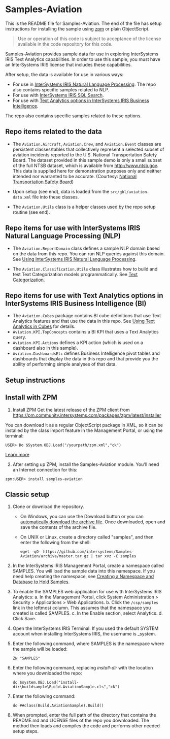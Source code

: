 # Samples-Aviation

This is the README file for Samples-Aviation. The end of the file has setup instructions for installing the sample using [zpm](https://github.com/intersystems-community/zpm) or plain ObjectScript.

> Use or operation of this code is subject to acceptance of the license available in the code 
> repository for this code.

Samples-Aviation provides sample data for use in exploring InterSystems IRIS Text Analytics capabilities. 
In order to use this sample, you must have an InterSystems IRIS license that includes these capabilities.

After setup, the data is available for use in various ways:
* For use in [InterSystems IRIS Natural Language Processing](http://docs.intersystems.com/irislatest/csp/docbook/DocBook.UI.Page.cls?KEY=GIKNOW).
  The repo also contains specific samples related to NLP.
* For use with [InterSystems IRIS SQL Search](http://docs.intersystems.com/irislatest/csp/docbook/DocBook.UI.Page.cls?KEY=GSQLSRCH).
* For use with [Text Analytics options in InterSystems IRIS Business Intelligence](http://docs.intersystems.com/irislatest/csp/docbook/DocBook.UI.Page.cls?KEY=D2MODADV_ch_iknow).
  
The repo also contains specific samples related to these options.

## Repo items related to the data
* The `Aviation.Aircraft`, `Aviation.Crew`, and `Aviation.Event` classes are persistent
  classes/tables that collectively represent a selected subset of aviation 
  incidents reported to the U.S. National Transportation Safety Board. 
  The dataset provided in this sample demo is only a small subset of the full NTSB dataset,
  which is available from http://www.ntsb.gov. This data is supplied here for demonstration
  purposes only and neither intended nor warranted to be accurate. (Courtesy: [National Transportation
  Safety Board](http://www.ntsb.gov))
  
* Upon setup (see end), data is loaded from the `src/gbl/aviation-data.xml` file into these
  classes.

* The `Aviation.Utils` class is a helper classes used by the repo setup routine (see end).

## Repo items for use with InterSystems IRIS Natural Language Processing (NLP) 
* The `Aviation.ReportDomain` class defines a sample NLP domain based on the data
  from this repo. You can run NLP queries against this domain. See [Using InterSystems IRIS Natural Language Processing](http://docs.intersystems.com/irislatest/csp/docbook/DocBook.UI.Page.cls?KEY=GIKNOW).

* The `Aviation.Classification.Utils` class illustrates how to build and test Text 
  Categorization models programmatically. See [Text Categorization](http://docs.intersystems.com/irislatest/csp/docbook/DocBook.UI.Page.cls?KEY=GIKNOW_textcat).


## Repo items for use with Text Analytics options in InterSystems IRIS Business Intelligence (BI)
* The `Aviation.Cubes` package contains BI cube definitions that use Text Analytics features
  and that use the data in this repo. See [Using Text Analytics in Cubes](http://docs.intersystems.com/irislatest/csp/docbook/DocBook.UI.Page?KEY=D2MODADV_ch_iknow) for details.
* `Aviation.KPI.TopConcepts` contains a BI KPI that uses a Text Analytics query.
* `Aviation.KPI.Actions` defines a KPI action (which is used on a dashboard also in this sample).
* `Aviation.DashboardsEtc` defines Business Intelligence pivot tables and dashboards
  that display the data in this repo and that provide you the ability of performing
  simple analyses of that data.

## Setup instructions

## Install with ZPM

1. Install ZPM
Get the latest release of the ZPM client from https://pm.community.intersystems.com/packages/zpm/latest/installer

You can download it as a regular ObjectScript package in XML, so it can be installed by the class import feature in the Management Portal, or using the terminal:
```ObjectScript
USER> Do $System.OBJ.Load("/yourpath/zpm.xml","ck")
```

[Learn more](https://community.intersystems.com/post/introducing-intersystems-objectscript-package-manager)

2. After setting up ZPM, install the Samples-Aviation module. You'll need an Internet connection for this:
```ObjectScript
zpm:USER> install samples-aviation
```

## Classic setup

1. Clone or download the repository. 

   * On Windows, you can use the Download button or you can [automatically download the archive file](https://github.com/intersystems/Samples-Aviation/archive/master.zip). Once downloaded, open and save the contents of the archive file.

   * On UNIX or Linux, create a directory called "samples", and then enter the following from the shell:   
     ```Shell
     wget -qO- https://github.com/intersystems/Samples-Aviation/archive/master.tar.gz | tar xvz -C samples  
     ```

2. In the InterSystems IRIS Management Portal, create a namespace called SAMPLES. You will load the sample data into this namespace. If you need help creating the namespace, see [Creating a Namespace and Database to Hold Samples](http://docs.intersystems.com/irislatest/csp/docbook/DocBook.UI.Page.cls?KEY=ASAMPLES_createns). 
3. To enable the SAMPLES web application for use with InterSystems IRIS Analytics:
    a.  In the Management Portal, click System Administration > Security > Applications > Web Applications.
    b.  Click the `/csp/samples` link in the leftmost column. This assumes that the namespace you created is called SAMPLES.
    c.  In the Enable section, select Analytics.
    d.  Click Save.
4. Open the InterSystems IRIS Terminal. If you used the default SYSTEM account when installing InterSystems IRIS, the username is \_system.
5. Enter the following command, where SAMPLES is the namespace where the sample will be loaded:
   ```ObjectScript
   ZN "SAMPLES"
   ```
6. Enter the following command, replacing *install-dir* with the location where you downloaded the repo:
   ```ObjectScript
   do $system.OBJ.Load("install-dir\buildsample\Build.AviationSample.cls","ck")
   ```
7. Enter the following command:
   ```ObjectScript
   do ##class(Build.AviationSample).Build()
   ```
8. When prompted, enter the full path of the directory that contains the README.md and LICENSE files of the repo you downloaded. The method then loads and compiles the code and performs other needed setup steps.

